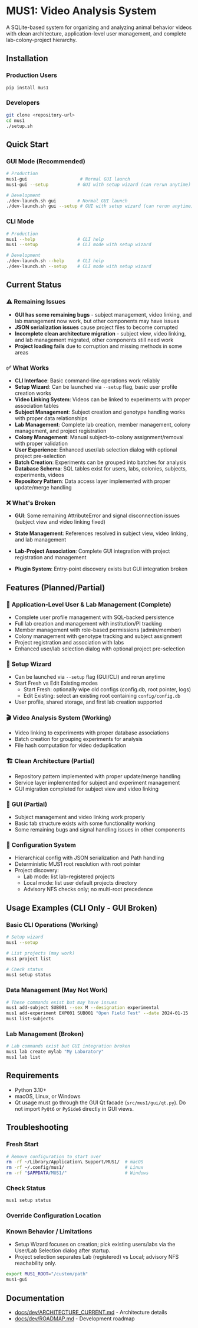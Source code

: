 # MUS1: Video Analysis System

A SQLite-based system for organizing and analyzing animal behavior videos with clean architecture, application-level user management, and complete lab-colony-project hierarchy.

## Installation

### Production Users
```bash
pip install mus1
```

### Developers
```bash
git clone <repository-url>
cd mus1
./setup.sh
```

## Quick Start

### GUI Mode (Recommended)
```bash
# Production
mus1-gui                    # Normal GUI launch
mus1-gui --setup           # GUI with setup wizard (can rerun anytime)

# Development
./dev-launch.sh gui        # Normal GUI launch
./dev-launch.sh gui --setup # GUI with setup wizard (can rerun anytime)
```

### CLI Mode
```bash
# Production
mus1 --help                # CLI help
mus1 --setup               # CLI mode with setup wizard

# Development
./dev-launch.sh --help     # CLI help
./dev-launch.sh --setup    # CLI mode with setup wizard
```

## Current Status

### ⚠️ **Remaining Issues**
- **GUI has some remaining bugs** - subject management, video linking, and lab management now work, but other components may have issues
- **JSON serialization issues** cause project files to become corrupted
- **Incomplete clean architecture migration** - subject view, video linking, and lab management migrated, other components still need work
- **Project loading fails** due to corruption and missing methods in some areas

### ✅ **What Works**
- **CLI Interface**: Basic command-line operations work reliably
- **Setup Wizard**: Can be launched via `--setup` flag, basic user profile creation works
- **Video Linking System**: Videos can be linked to experiments with proper association tables
- **Subject Management**: Subject creation and genotype handling works with proper data relationships
- **Lab Management**: Complete lab creation, member management, colony management, and project registration
- **Colony Management**: Manual subject-to-colony assignment/removal with proper validation
- **User Experience**: Enhanced user/lab selection dialog with optional project pre-selection
- **Batch Creation**: Experiments can be grouped into batches for analysis
- **Database Schema**: SQL tables exist for users, labs, colonies, subjects, experiments, videos
- **Repository Pattern**: Data access layer implemented with proper update/merge handling

### ❌ **What's Broken**
- **GUI**: Some remaining AttributeError and signal disconnection issues (subject view and video linking fixed)

- **State Management**: References resolved in subject view, video linking, and lab management
- **Lab-Project Association**: Complete GUI integration with project registration and management
- **Plugin System**: Entry-point discovery exists but GUI integration broken

## Features (Planned/Partial)

### 🎯 **Application-Level User & Lab Management (Complete)**
- Complete user profile management with SQL-backed persistence
- Full lab creation and management with institution/PI tracking
- Member management with role-based permissions (admin/member)
- Colony management with genotype tracking and subject assignment
- Project registration and association with labs
- Enhanced user/lab selection dialog with optional project pre-selection

### 🔄 **Setup Wizard**
- Can be launched via `--setup` flag (GUI/CLI) and rerun anytime
- Start Fresh vs Edit Existing modes
  - Start Fresh: optionally wipe old configs (config.db, root pointer, logs)
  - Edit Existing: select an existing root containing `config/config.db`
- User profile, shared storage, and first lab creation supported

### 🎬 **Video Analysis System (Working)**
- Video linking to experiments with proper database associations
- Batch creation for grouping experiments for analysis
- File hash computation for video deduplication

### 🏗️ **Clean Architecture (Partial)**
- Repository pattern implemented with proper update/merge handling
- Service layer implemented for subject and experiment management
- GUI migration completed for subject view and video linking

### 🎨 **GUI (Partial)**
- Subject management and video linking work properly
- Basic tab structure exists with some functionality working
- Some remaining bugs and signal handling issues in other components

### 🔧 **Configuration System**
- Hierarchical config with JSON serialization and Path handling
- Deterministic MUS1 root resolution with root pointer
- Project discovery:
  - Lab mode: list lab-registered projects
  - Local mode: list user default projects directory
  - Advisory NFS checks only; no multi-root precedence

## Usage Examples (CLI Only - GUI Broken)

### Basic CLI Operations (Working)
```bash
# Setup wizard
mus1 --setup

# List projects (may work)
mus1 project list

# Check status
mus1 setup status
```

### Data Management (May Not Work)
```bash
# These commands exist but may have issues
mus1 add-subject SUB001 --sex M --designation experimental
mus1 add-experiment EXP001 SUB001 "Open Field Test" --date 2024-01-15
mus1 list-subjects
```

### Lab Management (Broken)
```bash
# Lab commands exist but GUI integration broken
mus1 lab create mylab "My Laboratory"
mus1 lab list
```

## Requirements

- Python 3.10+
- macOS, Linux, or Windows
- Qt usage must go through the GUI Qt facade (`src/mus1/gui/qt.py`). Do not import `PyQt6` or `PySide6` directly in GUI views.

## Troubleshooting

### Fresh Start
```bash
# Remove configuration to start over
rm -rf ~/Library/Application\ Support/MUS1/  # macOS
rm -rf ~/.config/mus1/                       # Linux
rm -rf "$APPDATA/MUS1/"                      # Windows
```

### Check Status
```bash
mus1 setup status
```

### Override Configuration Location
### Known Behavior / Limitations
- Setup Wizard focuses on creation; pick existing users/labs via the User/Lab Selection dialog after startup.
- Project selection separates Lab (registered) vs Local; advisory NFS reachability only.
```bash
export MUS1_ROOT="/custom/path"
mus1-gui
```

## Documentation

- [docs/dev/ARCHITECTURE_CURRENT.md](docs/dev/ARCHITECTURE_CURRENT.md) - Architecture details
- [docs/dev/ROADMAP.md](docs/dev/ROADMAP.md) - Development roadmap
